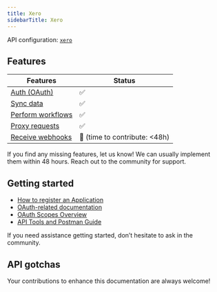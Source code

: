 ```yaml
---
title: Xero
sidebarTitle: Xero
---
```


API configuration: [`xero`](https://terapi.dev/providers.yaml)

## Features

| Features                                                             | Status                           |
| -------------------------------------------------------------------- | -------------------------------- |
| [Auth (OAuth)](https://terapi.gitbook.io/terapi-api-explorer/integrate/guides/authorize-an-api)                   | ✅                               |
| [Sync data](https://terapi.gitbook.io/terapi-api-explorer/integrate/guides/sync-data-from-an-api)                 | ✅                               |
| [Perform workflows](https://terapi.gitbook.io/terapi-api-explorer/integrate/guides/perform-workflows-with-an-api) | ✅                               |
| [Proxy requests](https://terapi.gitbook.io/terapi-api-explorer/integrate/guides/proxy-requests-to-an-api)         | ✅                               |
| [Receive webhooks](https://terapi.gitbook.io/terapi-api-explorer/integrate/guides/receive-webhooks-from-an-api)   | 🚫 (time to contribute: &lt;48h) |

<Tip>If you find any missing features, let us know! We can usually implement them within 48 hours. Reach out to the community for support.</Tip>

## Getting started

- [How to register an Application](https://developer.xero.com/app/manage)
- [OAuth-related documentation](https://developer.xero.com/documentation/guides/oauth2/auth-flow)
- [OAuth Scopes Overview](https://developer.xero.com/documentation/guides/oauth2/scopes)
- [API Tools and Postman Guide](https://developer.xero.com/documentation/sdks-and-tools/tools/postman/#steps-to-get-up-and-running)

<Tip>If you need assistance getting started, don’t hesitate to ask in the community.</Tip>

## API gotchas

<Note>Your contributions to enhance this documentation are always welcome!</Note>
